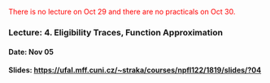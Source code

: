 <span style="color: red">There is no lecture on Oct 29 and there are no practicals on Oct 30.</span>

### Lecture: 4. Eligibility Traces, Function Approximation
#### Date: Nov 05
#### Slides: https://ufal.mff.cuni.cz/~straka/courses/npfl122/1819/slides/?04
